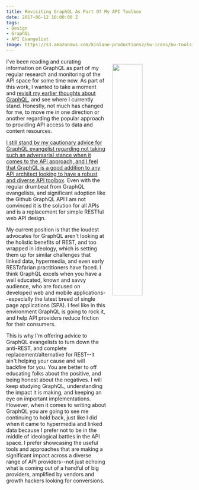 ```yaml
---
title: Revisiting GraphQL As Part Of My API Toolbox
date: 2017-06-12 16:00:00 Z
tags:
- Design
- GraphQL
- API Evangelist
image: https://s3.amazonaws.com/kinlane-productions2/bw-icons/bw-tools-school.png
---
```


<p><img style="padding: 15px;" src="https://s3.amazonaws.com/kinlane-productions2/bw-icons/bw-tools-school.png" alt="" width="40%" align="right" /></p>

I've been reading and curating information on GraphQL as part of my regular research and monitoring of the API space for some time now. As part of this work, I wanted to take a moment and [revisit my earlier thoughts about GraphQL](http://apievangelist.com/2016/09/02/i-am-keeping-my-mind-open-and-looking-forward-to-learning-more-about-graphql/), and see where I currently stand. Honestly, not much has changed for me, to move me in one direction or another regarding the popular approach to providing API access to data and content resources.

[I still stand by my cautionary advice for GraphQL evangelist regarding not taking such an adversarial stance when it comes to the API approach, and I feel that GraphQL is a good addition to any API architect looking to have a robust and diverse API toolbox](http://apievangelist.com/2017/03/31/rest-linked-data-hypermedia-graphql-and-grpc/). Even with the regular drumbeat from GraphQL evangelists, and significant adoption like the Github GraphQL API I am not convinced it is the solution for all APIs and is a replacement for simple RESTful web API design.

My current position is that the loudest advocates for GraphQL aren't looking at the holistic benefits of REST, and too wrapped in ideology, which is setting them up for similar challenges that linked data, hypermedia, and even early RESTafarian practitioners have faced. I think GraphQL excels when you have a well educated, known and savvy audience, who are focused on developed web and mobile applications--especially the latest breed of single page applications (SPA). I feel like in this environment GraphQL is going to rock it, and help API providers reduce friction for their consumers.

This is why I'm offering advice to GraphQL evangelists to turn down the anti-REST, and complete replacement/alternative for REST--it ain't helping your cause and will backfire for you. You are better to off educating folks about the positive, and being honest about the negatives. I will keep studying GraphQL, understanding the impact it is making, and keeping an eye on important implementations. However, when it comes to writing about GraphQL you are going to see me continuing to hold back, just like I did when it came to hypermedia and linked data because I prefer not to be in the middle of ideological battles in the API space. I prefer showcasing the useful tools and approaches that are making a significant impact across a diverse range of API providers--not just echoing what is coming out of a handful of big providers, amplified by vendors and growth hackers looking for conversions.